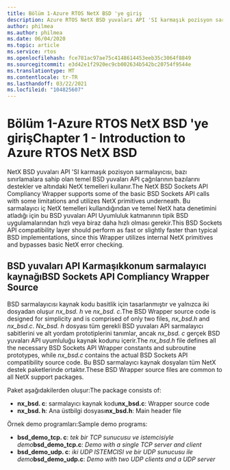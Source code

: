 ```yaml
---
title: Bölüm 1-Azure RTOS NetX BSD 'ye giriş
description: Azure RTOS NetX BSD yuvaları API 'SI karmaşık pozisyon sarmalayıcısı, bazı sınırlamalara sahip temel BSD yuvaları API çağrılarının bazılarını destekler ve altındaki NetX temel öğelerini kullanır.
author: philmea
ms.author: philmea
ms.date: 06/04/2020
ms.topic: article
ms.service: rtos
ms.openlocfilehash: fce781ac97ae75c4148614453eeb35c3064f8849
ms.sourcegitcommit: e3d42e1f2920ec9cb002634b542bc20754f9544e
ms.translationtype: MT
ms.contentlocale: tr-TR
ms.lasthandoff: 03/22/2021
ms.locfileid: "104825607"
---
```

# <a name="chapter-1---introduction-to-azure-rtos-netx-bsd"></a><span data-ttu-id="581e3-103">Bölüm 1-Azure RTOS NetX BSD 'ye giriş</span><span class="sxs-lookup"><span data-stu-id="581e3-103">Chapter 1 - Introduction to Azure RTOS NetX BSD</span></span>

<span data-ttu-id="581e3-104">NetX BSD yuvaları API 'SI karmaşık pozisyon sarmalayıcısı, bazı sınırlamalara sahip olan temel BSD yuvaları API çağrılarının bazılarını destekler ve altındaki NetX temelleri kullanır.</span><span class="sxs-lookup"><span data-stu-id="581e3-104">The NetX BSD Sockets API Compliancy Wrapper supports some of the basic BSD Sockets API calls with some limitations and utilizes NetX primitives underneath.</span></span> <span data-ttu-id="581e3-105">Bu sarmalayıcı iç NetX temelleri kullandığından ve temel NetX hata denetimini atladığı için bu BSD yuvaları API Uyumluluk katmanının tipik BSD uygulamalarından hızlı veya biraz daha hızlı olması gerekir.</span><span class="sxs-lookup"><span data-stu-id="581e3-105">This BSD Sockets API compatibility layer should perform as fast or slightly faster than typical BSD implementations, since this Wrapper utilizes internal NetX primitives and bypasses basic NetX error checking.</span></span>

## <a name="bsd-sockets-api-compliancy-wrapper-source"></a><span data-ttu-id="581e3-106">BSD yuvaları API Karmaşıkkonum sarmalayıcı kaynağı</span><span class="sxs-lookup"><span data-stu-id="581e3-106">BSD Sockets API Compliancy Wrapper Source</span></span>

<span data-ttu-id="581e3-107">BSD sarmalayıcısı kaynak kodu basitlik için tasarlanmıştır ve yalnızca iki dosyadan oluşur *nx_bsd. h* ve *nx_bsd. c*.</span><span class="sxs-lookup"><span data-stu-id="581e3-107">The BSD Wrapper source code is designed for simplicity and is comprised of only two files, *nx_bsd.h* and *nx_bsd.c*.</span></span> <span data-ttu-id="581e3-108">*Nx_bsd. h* dosyası tüm gerekli BSD yuvaları API sarmalayıcı sabitlerini ve alt yordam prototiplerini tanımlar, ancak *nx_bsd. c* gerçek BSD yuvaları API uyumluluğu kaynak kodunu içerir.</span><span class="sxs-lookup"><span data-stu-id="581e3-108">The *nx_bsd.h* file defines all the necessary BSD Sockets API Wrapper constants and subroutine prototypes, while *nx_bsd.c* contains the actual BSD Sockets API compatibility source code.</span></span> <span data-ttu-id="581e3-109">Bu BSD sarmalayıcı kaynak dosyaları tüm NetX destek paketlerinde ortaktır.</span><span class="sxs-lookup"><span data-stu-id="581e3-109">These BSD Wrapper source files are common to all NetX support packages.</span></span>

<span data-ttu-id="581e3-110">Paket aşağıdakilerden oluşur:</span><span class="sxs-lookup"><span data-stu-id="581e3-110">The package consists of:</span></span>

- <span data-ttu-id="581e3-111">**nx_bsd. c**: sarmalayıcı kaynak kodu</span><span class="sxs-lookup"><span data-stu-id="581e3-111">**nx_bsd.c**: Wrapper source code</span></span>
- <span data-ttu-id="581e3-112">**nx_bsd. h**: Ana üstbilgi dosyası</span><span class="sxs-lookup"><span data-stu-id="581e3-112">**nx_bsd.h**: Main header file</span></span>

<span data-ttu-id="581e3-113">Örnek demo programları:</span><span class="sxs-lookup"><span data-stu-id="581e3-113">Sample demo programs:</span></span>

- <span data-ttu-id="581e3-114">**bsd_demo_tcp. c**: *tek bir TCP sunucusu ve istemcisiyle demo*</span><span class="sxs-lookup"><span data-stu-id="581e3-114">**bsd_demo_tcp.c**: *Demo with a single TCP server and client*</span></span>
- <span data-ttu-id="581e3-115">**bsd_demo_udp. c**: *iki UDP ISTEMCISI ve bir UDP sunucusu ile demo*</span><span class="sxs-lookup"><span data-stu-id="581e3-115">**bsd_demo_udp.c**: *Demo with two UDP clients and a UDP server*</span></span>
